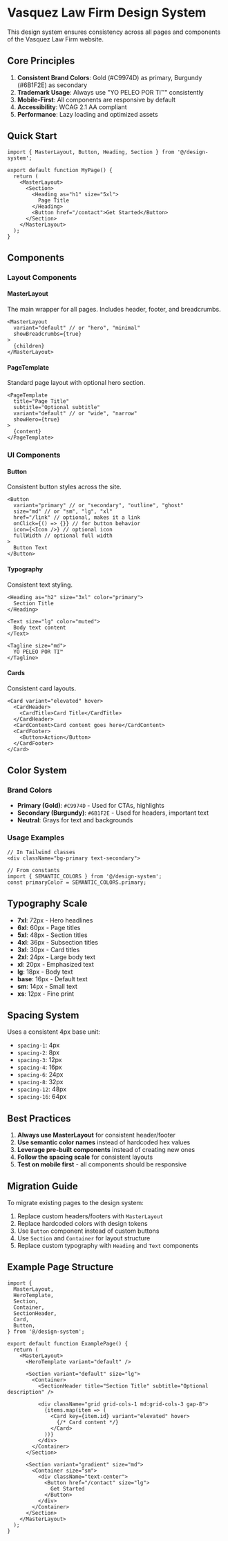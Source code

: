 # Vasquez Law Firm Design System

This design system ensures consistency across all pages and components of the Vasquez Law Firm website.

## Core Principles

1. **Consistent Brand Colors**: Gold (#C9974D) as primary, Burgundy (#6B1F2E) as secondary
2. **Trademark Usage**: Always use "YO PELEO POR TI™" consistently
3. **Mobile-First**: All components are responsive by default
4. **Accessibility**: WCAG 2.1 AA compliant
5. **Performance**: Lazy loading and optimized assets

## Quick Start

```tsx
import { MasterLayout, Button, Heading, Section } from '@/design-system';

export default function MyPage() {
  return (
    <MasterLayout>
      <Section>
        <Heading as="h1" size="5xl">
          Page Title
        </Heading>
        <Button href="/contact">Get Started</Button>
      </Section>
    </MasterLayout>
  );
}
```

## Components

### Layout Components

#### MasterLayout

The main wrapper for all pages. Includes header, footer, and breadcrumbs.

```tsx
<MasterLayout
  variant="default" // or "hero", "minimal"
  showBreadcrumbs={true}
>
  {children}
</MasterLayout>
```

#### PageTemplate

Standard page layout with optional hero section.

```tsx
<PageTemplate
  title="Page Title"
  subtitle="Optional subtitle"
  variant="default" // or "wide", "narrow"
  showHero={true}
>
  {content}
</PageTemplate>
```

### UI Components

#### Button

Consistent button styles across the site.

```tsx
<Button
  variant="primary" // or "secondary", "outline", "ghost"
  size="md" // or "sm", "lg", "xl"
  href="/link" // optional, makes it a link
  onClick={() => {}} // for button behavior
  icon={<Icon />} // optional icon
  fullWidth // optional full width
>
  Button Text
</Button>
```

#### Typography

Consistent text styling.

```tsx
<Heading as="h2" size="3xl" color="primary">
  Section Title
</Heading>

<Text size="lg" color="muted">
  Body text content
</Text>

<Tagline size="md">
  YO PELEO POR TI™
</Tagline>
```

#### Cards

Consistent card layouts.

```tsx
<Card variant="elevated" hover>
  <CardHeader>
    <CardTitle>Card Title</CardTitle>
  </CardHeader>
  <CardContent>Card content goes here</CardContent>
  <CardFooter>
    <Button>Action</Button>
  </CardFooter>
</Card>
```

## Color System

### Brand Colors

- **Primary (Gold)**: `#C9974D` - Used for CTAs, highlights
- **Secondary (Burgundy)**: `#6B1F2E` - Used for headers, important text
- **Neutral**: Grays for text and backgrounds

### Usage Examples

```tsx
// In Tailwind classes
<div className="bg-primary text-secondary">

// From constants
import { SEMANTIC_COLORS } from '@/design-system';
const primaryColor = SEMANTIC_COLORS.primary;
```

## Typography Scale

- **7xl**: 72px - Hero headlines
- **6xl**: 60px - Page titles
- **5xl**: 48px - Section titles
- **4xl**: 36px - Subsection titles
- **3xl**: 30px - Card titles
- **2xl**: 24px - Large body text
- **xl**: 20px - Emphasized text
- **lg**: 18px - Body text
- **base**: 16px - Default text
- **sm**: 14px - Small text
- **xs**: 12px - Fine print

## Spacing System

Uses a consistent 4px base unit:

- `spacing-1`: 4px
- `spacing-2`: 8px
- `spacing-3`: 12px
- `spacing-4`: 16px
- `spacing-6`: 24px
- `spacing-8`: 32px
- `spacing-12`: 48px
- `spacing-16`: 64px

## Best Practices

1. **Always use MasterLayout** for consistent header/footer
2. **Use semantic color names** instead of hardcoded hex values
3. **Leverage pre-built components** instead of creating new ones
4. **Follow the spacing scale** for consistent layouts
5. **Test on mobile first** - all components should be responsive

## Migration Guide

To migrate existing pages to the design system:

1. Replace custom headers/footers with `MasterLayout`
2. Replace hardcoded colors with design tokens
3. Use `Button` component instead of custom buttons
4. Use `Section` and `Container` for layout structure
5. Replace custom typography with `Heading` and `Text` components

## Example Page Structure

```tsx
import {
  MasterLayout,
  HeroTemplate,
  Section,
  Container,
  SectionHeader,
  Card,
  Button,
} from '@/design-system';

export default function ExamplePage() {
  return (
    <MasterLayout>
      <HeroTemplate variant="default" />

      <Section variant="default" size="lg">
        <Container>
          <SectionHeader title="Section Title" subtitle="Optional description" />

          <div className="grid grid-cols-1 md:grid-cols-3 gap-8">
            {items.map(item => (
              <Card key={item.id} variant="elevated" hover>
                {/* Card content */}
              </Card>
            ))}
          </div>
        </Container>
      </Section>

      <Section variant="gradient" size="md">
        <Container size="sm">
          <div className="text-center">
            <Button href="/contact" size="lg">
              Get Started
            </Button>
          </div>
        </Container>
      </Section>
    </MasterLayout>
  );
}
```
